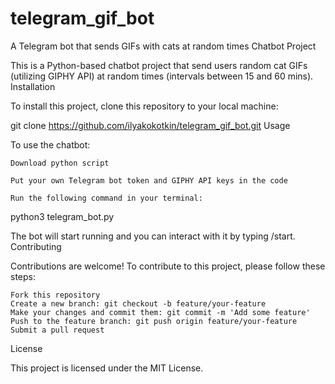 # telegram_gif_bot
A Telegram bot that sends GIFs with cats at random times 
Chatbot Project

This is a Python-based chatbot project that send users random cat GIFs (utilizing GIPHY API) at random times (intervals between 15 and 60 mins).
Installation

To install this project, clone this repository to your local machine:

git clone https://github.com/ilyakokotkin/telegram_gif_bot.git
Usage

To use the chatbot:

    Download python script

    Put your own Telegram bot token and GIPHY API keys in the code

    Run the following command in your terminal:

python3 telegram_bot.py

The bot will start running and you can interact with it by typing /start.
Contributing

Contributions are welcome! To contribute to this project, please follow these steps:

    Fork this repository
    Create a new branch: git checkout -b feature/your-feature
    Make your changes and commit them: git commit -m 'Add some feature'
    Push to the feature branch: git push origin feature/your-feature
    Submit a pull request

License

This project is licensed under the MIT License.
